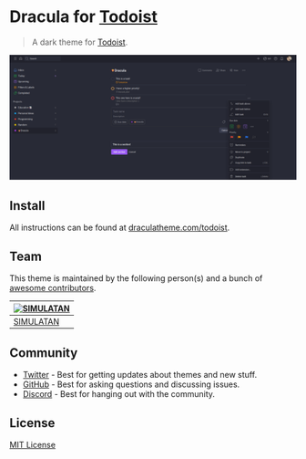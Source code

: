 # Dracula for [Todoist](https://todoist.com)

> A dark theme for [Todoist](https://todoist.com).

![Screenshot](./screenshot.png)

## Install

All instructions can be found at [draculatheme.com/todoist](https://draculatheme.com/todoist).

## Team

This theme is maintained by the following person(s) and a bunch of [awesome contributors](https://github.com/dracula/todoist/graphs/contributors).

| [![SIMULATAN](https://github.com/simulatan.png?size=100)](https://github.com/simulatan) |
| --------------------------------------------------------------------------------------- |
| [SIMULATAN](https://github.com/simulatan)                                               |

## Community

- [Twitter](https://twitter.com/draculatheme) - Best for getting updates about themes and new stuff.
- [GitHub](https://github.com/dracula/dracula-theme/discussions) - Best for asking questions and discussing issues.
- [Discord](https://draculatheme.com/discord-invite) - Best for hanging out with the community.

## License

[MIT License](./LICENSE)
